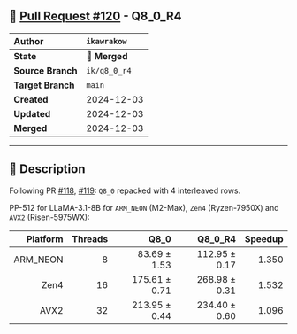 ## 🔀 [Pull Request #120](https://github.com/ikawrakow/ik_llama.cpp/pull/120) - Q8_0_R4

| **Author** | `ikawrakow` |
| :--- | :--- |
| **State** | 🔀 **Merged** |
| **Source Branch** | `ik/q8_0_r4` |
| **Target Branch** | `main` |
| **Created** | 2024-12-03 |
| **Updated** | 2024-12-03 |
| **Merged** | 2024-12-03 |

---

## 📄 Description

Following PR [#118](https://github.com/ikawrakow/ik_llama.cpp/issues/118), [#119](https://github.com/ikawrakow/ik_llama.cpp/issues/119): `Q8_0` repacked with 4 interleaved rows.

PP-512 for LLaMA-3.1-8B for `ARM_NEON` (M2-Max), `Zen4` (Ryzen-7950X) and `AVX2` (Risen-5975WX):

| Platform |  Threads | Q8_0 | Q8_0_R4 | Speedup |
| ---: | ---: | ---: | ---: | ---: |
| ARM_NEON |  8 |   83.69 ± 1.53 | 112.95 ± 0.17 | 1.350 |
| Zen4            | 16 | 175.61 ± 0.71 | 268.98 ± 0.31 | 1.532 |
| AVX2           | 32 | 213.95 ± 0.44  | 234.40 ± 0.60  | 1.096 |